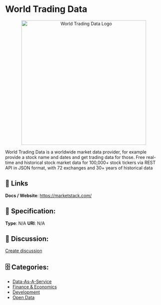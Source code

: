 # World Trading Data
<p align="center">
    <img width="400" src="https://raw.githubusercontent.com/apis-list/apis-list/main/apis/world-trading-data/logo_256x256.png" alt="World Trading Data Logo"/>
</p>

World Trading Data is a worldwide market data provider, for example provide a stock name and dates and get trading data for those. Free real-time and historical stock market data for 100,000+ stock tickers via REST API in JSON format, with 72 exchanges and 30+ years of historical data

##  🔗 Links
**Docs / Website**: https://marketstack.com/

## 🧬 Specification:
**Type**:  N/A 
**URI**:  N/A 

## 💬 Discussion:
[Create discussion](https://github.com/apis-list/apis-list/discussions/new)

## 🗄️ Categories:
- [Data-As-A-Service](https://github.com/apis-list/apis-list#data-as-a-service)
- [Finance & Economics](https://github.com/apis-list/apis-list#finance-and-economics)
- [Development](https://github.com/apis-list/apis-list#development)
- [Open Data](https://github.com/apis-list/apis-list#open-data)



